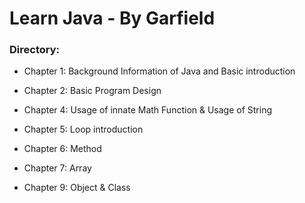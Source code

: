 # Learn Java - By Garfield

### Directory:

- Chapter 1: Background Information of Java and Basic introduction
- Chapter 2: Basic Program Design
- Chapter 4: Usage of innate Math Function & Usage of String
- Chapter 5: Loop introduction
- Chapter 6: Method
- Chapter 7: Array

- Chapter 9: Object & Class